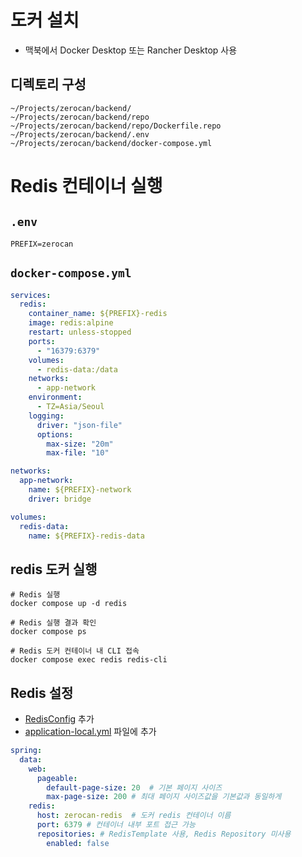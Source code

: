 # 도커 설치

- 맥북에서 Docker Desktop 또는 Rancher Desktop 사용

## 디렉토리 구성

```
~/Projects/zerocan/backend/
~/Projects/zerocan/backend/repo
~/Projects/zerocan/backend/repo/Dockerfile.repo
~/Projects/zerocan/backend/.env
~/Projects/zerocan/backend/docker-compose.yml
```

# Redis 컨테이너 실행

## `.env`

```properties
PREFIX=zerocan
```

## `docker-compose.yml`

```yaml
services:
  redis:
    container_name: ${PREFIX}-redis
    image: redis:alpine
    restart: unless-stopped
    ports:
      - "16379:6379"
    volumes:
      - redis-data:/data
    networks:
      - app-network
    environment:
      - TZ=Asia/Seoul
    logging:
      driver: "json-file"
      options:
        max-size: "20m"
        max-file: "10"

networks:
  app-network:
    name: ${PREFIX}-network
    driver: bridge

volumes:
  redis-data:
    name: ${PREFIX}-redis-data
```

## redis 도커 실행

```shell
# Redis 실행
docker compose up -d redis

# Redis 실행 결과 확인
docker compose ps

# Redis 도커 컨테이너 내 CLI 접속
docker compose exec redis redis-cli
```

## Redis 설정

- [RedisConfig](/src/main/kotlin/kr/pincoin/api/global/config/RedisConfig.kt) 추가
- [application-local.yml](/src/main/resources/application-local.yml) 파일에 추가

```yaml
spring:
  data:
    web:
      pageable:
        default-page-size: 20  # 기본 페이지 사이즈
        max-page-size: 200 # 최대 페이지 사이즈값을 기본값과 동일하게
    redis:
      host: zerocan-redis  # 도커 redis 컨테이너 이름
      port: 6379 # 컨테이너 내부 포트 접근 가능
      repositories: # RedisTemplate 사용, Redis Repository 미사용
        enabled: false
```